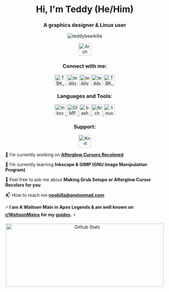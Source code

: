 <h1 align="center">Hi, I'm Teddy   (He/Him)</h1>
<h3 align="center">A graphics designer & Linux user</h3>

<p align="center"><img src="https://komarev.com/ghpvc/?username=teddybearkilla&label=Profile%20views&color=0e75b6&style=flat" alt="teddybearkilla"/></p>
<p align="center"><a href="https://xerolinux.xyz/" target="_blank" rel="noreferrer"> <img src="https://www.vectorlogo.zone/logos/archlinux/archlinux-icon.svg" alt="Arch" width="40" height="40"/></a></p>

<!---<p align="left"> <a href="https://github.com/ryo-ma/github-profile-trophy"><img src="https://github-profile-trophy.vercel.app/?username=teddybearkilla" alt="teddybearkilla" /></a> </p>--->
<h3 align="center">Connect with me:</h3>
<p align="center">
<a href="https://fosstodon.org/@TeddyBearKilla" target="blank"><img align="center" src="https://www.vectorlogo.zone/logos/joinmastodon/joinmastodon-icon.svg" alt="TBK_PC" height="35" width="35" /></a>
<a href="https://www.reddit.com/user/TeddyBearKilla69" target="blank"><img align="center" src="https://www.vectorlogo.zone/logos/reddit/reddit-icon.svg" alt="teddybearkilla" height="35" width="35" /></a>
<a href="https://open.spotify.com/playlist/4HPOrvhnGPxlRM2UGetteu?si=cd9caef3556c4187" target="blank"><img align="center" src="https://www.vectorlogo.zone/logos/spotify/spotify-icon.svg" alt="teddybearkilla" height="35" width="35" /></a>
<a href="https://www.youtube.com/@TeddyBearKilla" target="blank"><img align="center" src="https://www.vectorlogo.zone/logos/youtube/youtube-icon.svg" alt="teddybearkilla" height="35" width="35" /></a>
<a href="https://twitter.com/tbk_pc" target="blank"><img align="center" src="https://www.vectorlogo.zone/logos/twitter/twitter-official.svg" alt="TBK_PC" height="35" width="35" /></a>
</p>

<h3 align="center">Languages and Tools:</h3>
<p align="center">
<a href="https://inkscape.org/" target="_blank" rel="noreferrer"> <img src="https://www.vectorlogo.zone/logos/inkscape/inkscape-icon.svg" alt="Inkscape" width="35" height="35"/> </a>
<a href="https://www.gimp.org/" target="_blank" rel="noreferrer"> <img src="https://www.vectorlogo.zone/logos/gimp/gimp-icon.svg" alt="GIMP" width="35" height="35"/> </a>
<a href="https://www.gnu.org/software/bash/" target="_blank" rel="noreferrer"> <img src="https://www.vectorlogo.zone/logos/gnu_bash/gnu_bash-official.svg" alt="bash" width="35" height="35"/> </a>
<a href="https://xerolinux.xyz/" target="_blank" rel="noreferrer"> <img src="https://www.vectorlogo.zone/logos/archlinux/archlinux-icon.svg" alt="Arch" width="35" height="35"/> </a>
<a href="https://www.linux.org/" target="_blank" rel="noreferrer"> <img src="https://www.vectorlogo.zone/logos/linux/linux-icon.svg" alt="linux" width="35" height="35"/> </a> </p>

<h3 align="center">Support:</h3>

<p align="center"> <a href="https://ko-fi.com/teddybearkilla" target="_blank" rel="noreferrer"> <img src="https://www.vectorlogo.zone/logos/ko-fi/ko-fi-icon.svg" alt="Ko-fi" width="40" height="40"/> </a></p>

🎨 I’m currently working on [**Afterglow Cursors Recolored**](https://github.com/TeddyBearKilla/Afterglow-Cursors-Recolored)

🌱 I’m currently learning **Inkscape & GIMP (GNU Image Manipulation Program)**

💬 Feel free to ask me about **Making Grub Setups or Afterglow Cursor Recolors for you**

📬 How to reach me **noobilla@protonmail.com**

⚡ **I am A Wattson Main in Apex Legends & am well known on [r/WattsonMains](https://www.reddit.com/r/WattsonMains/) for my [guides](https://www.reddit.com/r/WattsonMains/comments/ql8tiv/tips_i_give_everyone_starting_out_as_wattson/).** ⚡
</p>

<p align="center">
<a href="https://github.com/TeddyBearKilla/" target="blank"><img align="center" src="https://github-readme-stats.vercel.app/api?username=TeddyBearKilla&theme=material-palenight&show_icons=true" alt="Github Stats" height="200" width="500" /></a>
</p>

<!---<p><img align="left" src="https://github-readme-stats.vercel.app/api/top-langs?username=teddybearkilla&show_icons=true&locale=en&layout=compact" alt="teddybearkilla" /></p>

<p>&nbsp;<img align="center" src="https://github-readme-stats.vercel.app/api?username=teddybearkilla&show_icons=true&locale=en" alt="teddybearkilla" /></p>

<p><img align="center" src="https://github-readme-streak-stats.herokuapp.com/?user=teddybearkilla&" alt="teddybearkilla" /></p>--->

